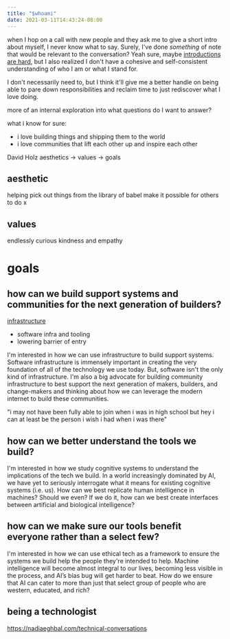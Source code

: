 ```yaml
---
title: "$whoami"
date: 2021-03-11T14:43:24-08:00
---
```


when I hop on a call with new people and they ask me to give a short intro about myself, I never know what to say. Surely, I've done *something* of note that would be relevant to the conversation? Yeah sure, maybe [introductions are hard](/thoughts/introductions), but I also realized I don't have a cohesive and self-consistent understanding of who I am or what I stand for.

I don't necessarily need to, but I think it'll give me a better handle on being able to pare down responsibilities and reclaim time to just rediscover what I love doing.

more of an internal exploration into what questions do I want to answer?

what i know for sure:
* i love building things and shipping them to the world
* i love communities that lift each other up and inspire each other

David Holz
aesthetics -> values -> goals 

## aesthetic
helping pick out things from the library of babel
make it possible for others to do x

## values
endlessly curious
kindness and empathy

# goals
## how can we build support systems and communities for the next generation of builders?
[infrastructure](/thoughts/infrastructure)
* software infra and tooling
* lowering barrier of entry


I'm interested in how we can use infrastructure to build support systems. Software infrastructure is immensely important in creating the very foundation of all of the technology we use today. But, software isn't the only kind of infrastructure. I'm also a big advocate for building community infrastructure to best support the next generation of makers, builders, and change-makers and thinking about how we can leverage the modern internet to build these communities.

"i may not have been fully able to join when i was in high school but hey i can at least be the person i wish i had when i was there"

## how can we better understand the tools we build?

I'm interested in how we study cognitive systems to understand the implications of the tech we build. In a world increasingly dominated by AI, we have yet to seriously interrogate what it means for existing cognitive systems (i.e. us). How can we best replicate human intelligence in machines? Should we even? If we do it, how can we best create interfaces between artificial and biological intelligence?

## how can we make sure our tools benefit everyone rather than a select few?

I'm interested in how we can use ethical tech as a framework to ensure the systems we build help the people they're intended to help. Machine intelligence will become almost integral to our lives, becoming less visible in the process, and AI’s bias bug will get harder to beat. How do we ensure that AI can cater to more than just that select group of people who are western, educated, and rich?

## being a technologist
https://nadiaeghbal.com/technical-conversations

